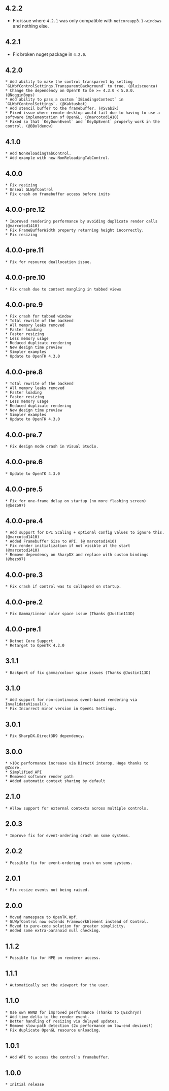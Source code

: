 ## 4.2.2

* Fix issue where `4.2.1` was only compatible with `netcoreapp3.1-windows` and nothing else.

## 4.2.1

* Fix broken nuget package in `4.2.0`.

## 4.2.0
    * Add ability to make the control transparent by setting `GLWpfControlSettings.TransparentBackground` to true. (@luiscuenca)
    * Change the dependency on OpenTK to be >= 4.3.0 < 5.0.0. (@NogginBops)
    * Add ability to pass a custom `IBindingsContext` in `GLWpfControlSettings`. (@Kaktusbot)
    * Add stencil buffer to the framebuffer. (@Svabik)
    * Fixed issue where remote desktop would fail due to having to use a software implementation of OpenGL. (@marcotod1410)
    * Fixed so that `KeyDownEvent` and `KeyUpEvent` properly work in the control. (@BBoldenow)

## 4.1.0
    * Add NonReloadingTabControl.
    * Add example with new NonReloadingTabControl.

## 4.0.0
    * Fix resizing
    * Unseal GLWpfControl
    * Fix crash on framebuffer access before inits

## 4.0.0-pre.12
    * Improved rendering performance by avoiding duplicate render calls (@marcotod1410)
    * Fix FrameBufferWidth property returning height incorrectly.
    * Fix resizing

## 4.0.0-pre.11
    * Fix for resource deallocation issue.

## 4.0.0-pre.10
    * Fix crash due to context mangling in tabbed views

## 4.0.0-pre.9
    * Fix crash for tabbed window
    * Total rewrite of the backend
    * All memory leaks removed
    * Faster loading
    * Faster resizing
    * Less memory usage
    * Reduced duplicate rendering
    * New design time preview
    * Simpler examples
    * Update to OpenTK 4.3.0

## 4.0.0-pre.8
    * Total rewrite of the backend
    * All memory leaks removed
    * Faster loading
    * Faster resizing
    * Less memory usage
    * Reduced duplicate rendering
    * New design time preview
    * Simpler examples
    * Update to OpenTK 4.3.0

## 4.0.0-pre.7
    * Fix design mode crash in Visual Studio.

## 4.0.0-pre.6
    * Update to OpenTK 4.3.0

## 4.0.0-pre.5
    * Fix for one-frame delay on startup (no more flashing screen) (@bezo97)

## 4.0.0-pre.4
    * Add support for DPI Scaling + optional config values to ignore this. (@marcotod1410)
    * Added Framebuffer Size to API. (@ marcotod1410)
    * Fix render initialization if not visible at the start (@marcotod1410)
    * Remove dependency on SharpDX and replace with custom bindings (@bezo97)

## 4.0.0-pre.3
    * Fix crash if control was to collapsed on startup.

## 4.0.0-pre.2
    * Fix Gamma/Linear color space issue (Thanks @Justin113D)

## 4.0.0-pre.1
    * Dotnet Core Support
    * Retarget to OpenTK 4.2.0

## 3.1.1
    * Backport of fix gamma/colour space issues (Thanks @Justin113D)

## 3.1.0
    * Add support for non-continuous event-based rendering via InvalidateVisual().
    * Fix Incorrect minor version in OpenGL Settings.

## 3.0.1
    * Fix SharpDX.Direct3D9 dependency.

## 3.0.0
    * >10x performance increase via DirectX interop. Huge thanks to @Zcore.
    * Simplified API
    * Removed software render path
    * Added automatic context sharing by default

## 2.1.0
	* Allow support for external contexts across multiple controls.

## 2.0.3
    * Improve fix for event-ordering crash on some systems.

## 2.0.2
    * Possible fix for event-ordering crash on some systems.

## 2.0.1
    * Fix resize events not being raised.

## 2.0.0
    * Moved namespace to OpenTK.Wpf.
    * GLWpfControl now extends FrameworkElement instead of Control.
    * Moved to pure-code solution for greater simplicity.
    * Added some extra-paranoid null checking.
    
## 1.1.2
    * Possible fix for NPE on renderer access.

## 1.1.1
    * Automatically set the viewport for the user.

## 1.1.0
    * Use own HWND for improved performance (Thanks to @Eschryn)
    * Add time delta to the render event.
    * Better handling of resizing via delayed updates.
    * Remove slow-path detection (2x performance on low-end devices!)
    * Fix duplicate OpenGL resource unloading.
    
## 1.0.1
    * Add API to access the control's framebuffer.

## 1.0.0
	* Initial release

